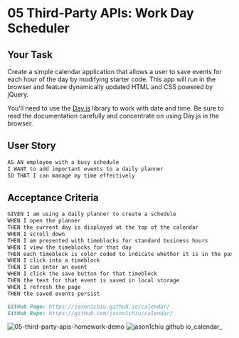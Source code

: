 # 05 Third-Party APIs: Work Day Scheduler

## Your Task

Create a simple calendar application that allows a user to save events for each hour of the day by modifying starter code. This app will run in the browser and feature dynamically updated HTML and CSS powered by jQuery.

You'll need to use the [Day.js](https://day.js.org/en/) library to work with date and time. Be sure to read the documentation carefully and concentrate on using Day.js in the browser.

## User Story

```md
AS AN employee with a busy schedule
I WANT to add important events to a daily planner
SO THAT I can manage my time effectively
```

## Acceptance Criteria

```md
GIVEN I am using a daily planner to create a schedule
WHEN I open the planner
THEN the current day is displayed at the top of the calendar
WHEN I scroll down
THEN I am presented with timeblocks for standard business hours
WHEN I view the timeblocks for that day
THEN each timeblock is color coded to indicate whether it is in the past, present, or future
WHEN I click into a timeblock
THEN I can enter an event
WHEN I click the save button for that timeblock
THEN the text for that event is saved in local storage
WHEN I refresh the page
THEN the saved events persist
```

```md
GitHub Page: https://jason1chiu.github.io/calendar/
GitHub Repo: https://github.com/jason1chiu/calendar/
```

![05-third-party-apis-homework-demo](https://user-images.githubusercontent.com/119711904/213932369-469d10e7-6a67-4538-8f4c-856959105b8b.gif)
![jason1chiu github io_calendar_](https://user-images.githubusercontent.com/119711904/213932370-b49fa23e-e41e-493d-a0c3-32ee2bd4662b.png)



